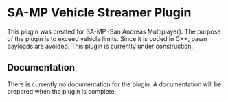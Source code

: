 # SA-MP Vehicle Streamer Plugin
This plugin was created for SA-MP (San Andreas Multiplayer). The purpose of the plugin is to exceed vehicle limits. Since it is coded in C++, pawn payloads are avoided. This plugin is currently under construction.

## Documentation

There is currently no documentation for the plugin. A documentation will be prepared when the plugin is complete.
